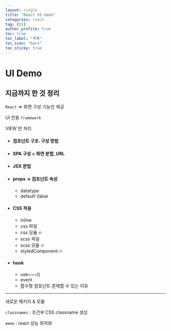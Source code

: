 ```yaml
---
layout: single
title: "React UI-demo"
categories: react
tag: [UI]
author_profile: true
toc: true
toc_label: "목록"
toc_icon: "bars"
toc_sticky: true
---
```


# UI Demo

## 지금까지 한 것 정리

`React` => 화면 구성 기능만 제공

UI 전용 `framework`

VIEW 만 처리


- #### 컴포넌트 구조. 구성 방법
- #### SPA 구성 = 화면 분할, URL
- #### JSX 문법
- #### props -> 컴포넌트 속성
  - datatype
  - default Value
- #### CSS 적용
  - inline
  - css 파일
  - css 모듈 🔥
  - scss 파일
  - scss 모듈 🔥
  - styledComponent 🔥
- #### hook
  - use~~~()
  - event
  - 함수형 컴포넌트 존재할 수 있는 이유

---

새로운 패키지 & 모듈

`classnames` : 조건부 CSS classname 생성

`memo` : react 성능 최적화